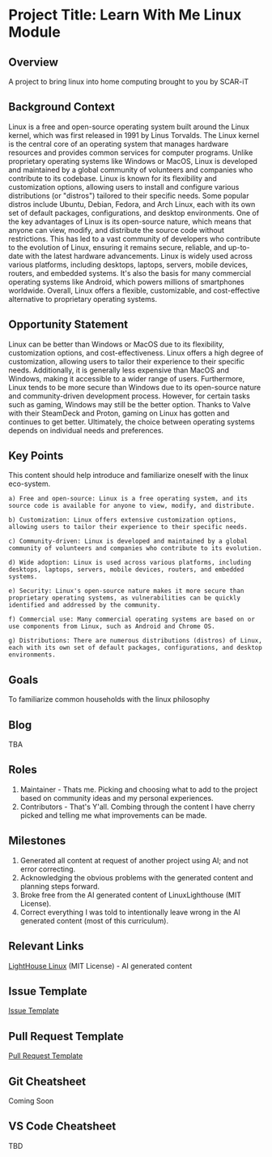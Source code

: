 # Project Title: Learn With Me Linux Module 

## Overview
A project to bring linux into home computing brought to you by SCAR-iT

## Background Context
Linux is a free and open-source operating system built around the Linux kernel, which was first released in 1991 by Linus Torvalds. The Linux kernel is the central core of an operating system that manages hardware resources and provides common services for computer programs. Unlike proprietary operating systems like Windows or MacOS, Linux is developed and maintained by a global community of volunteers and companies who contribute to its codebase. Linux is known for its flexibility and customization options, allowing users to install and configure various distributions (or "distros") tailored to their specific needs. Some popular distros include Ubuntu, Debian, Fedora, and Arch Linux, each with its own set of default packages, configurations, and desktop environments. One of the key advantages of Linux is its open-source nature, which means that anyone can view, modify, and distribute the source code without restrictions. This has led to a vast community of developers who contribute to the evolution of Linux, ensuring it remains secure, reliable, and up-to-date with the latest hardware advancements. Linux is widely used across various platforms, including desktops, laptops, servers, mobile devices, routers, and embedded systems. It's also the basis for many commercial operating systems like Android, which powers millions of smartphones worldwide. Overall, Linux offers a flexible, customizable, and cost-effective alternative to proprietary operating systems.

## Opportunity Statement
Linux can be better than Windows or MacOS due to its flexibility, customization options, and cost-effectiveness. Linux offers a high degree of customization, allowing users to tailor their experience to their specific needs. Additionally, it is generally less expensive than MacOS and Windows, making it accessible to a wider range of users. Furthermore, Linux tends to be more secure than Windows due to its open-source nature and community-driven development process. However, for certain tasks such as gaming, Windows may still be the better option. Thanks to Valve with their SteamDeck and Proton, gaming on Linux has gotten and continues to get better. Ultimately, the choice between operating systems depends on individual needs and preferences.

## Key Points
This content should help introduce and familiarize oneself with the linux eco-system.
 
    a) Free and open-source: Linux is a free operating system, and its source code is available for anyone to view, modify, and distribute.

    b) Customization: Linux offers extensive customization options, allowing users to tailor their experience to their specific needs.

    c) Community-driven: Linux is developed and maintained by a global community of volunteers and companies who contribute to its evolution.

    d) Wide adoption: Linux is used across various platforms, including desktops, laptops, servers, mobile devices, routers, and embedded systems.

    e) Security: Linux's open-source nature makes it more secure than proprietary operating systems, as vulnerabilities can be quickly identified and addressed by the community.

    f) Commercial use: Many commercial operating systems are based on or use components from Linux, such as Android and Chrome OS.

    g) Distributions: There are numerous distributions (distros) of Linux, each with its own set of default packages, configurations, and desktop environments.

## Goals
To familiarize common households with the linux philosophy

## Blog
TBA
 
## Roles
1. Maintainer - Thats me.  Picking and choosing what to add to the project based on community ideas and my personal experiences.
2. Contributors - That's Y'all.  Combing through the content I have cherry picked and telling me what improvements can be made.

## Milestones
1. Generated all content at request of another project using AI; and not error correcting.
2. Acknowledging the obvious problems with the generated content and planning steps forward.
3. Broke free from the AI generated content of LinuxLighthouse (MIT License).
4. Correct everything I was told to intentionally leave wrong in the AI generated content (most of this curriculum).

## Relevant Links
[LightHouse Linux](https://github.com/jajunk/LightHouseLinuxMasterMDFiles/) (MIT License) - AI generated content

## Issue Template
[Issue Template](./IssueTemplate.md)

## Pull Request Template
[Pull Request Template](./PullRequestTemplate.md)

## Git Cheatsheet
Coming Soon

## VS Code Cheatsheet
TBD
